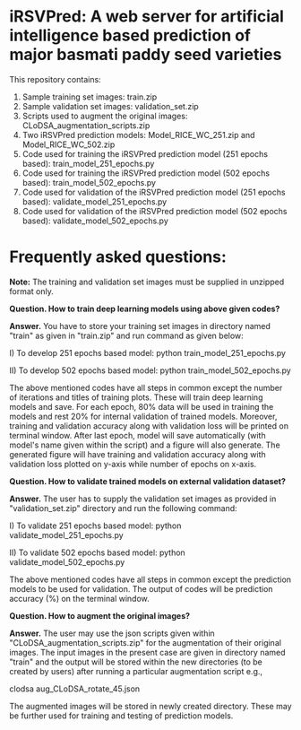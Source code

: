 # iRSVPred: A web server for artificial intelligence based prediction of major basmati paddy seed varieties

This repository contains:
1. Sample training set images: train.zip
2. Sample validation set images: validation_set.zip
3. Scripts used to augment the original images: CLoDSA_augmentation_scripts.zip
4. Two iRSVPred prediction models: Model_RICE_WC_251.zip and Model_RICE_WC_502.zip
5. Code used for training the iRSVPred prediction model (251 epochs based): train_model_251_epochs.py
6. Code used for training the iRSVPred prediction model (502 epochs based): train_model_502_epochs.py
7. Code used for validation of the iRSVPred prediction model (251 epochs based): validate_model_251_epochs.py
8. Code used for validation of the iRSVPred prediction model (502 epochs based): validate_model_502_epochs.py

# Frequently asked questions:

**Note:** The training and validation set images must be supplied in unzipped format only. 

**Question. How to train deep learning models using above given codes?**

**Answer.** You have to store your training set images in directory named "train" as given in "train.zip" and run command as given below:

I) To develop 251 epochs based model:
python train_model_251_epochs.py

II) To develop 502 epochs based model:
python train_model_502_epochs.py

The above mentioned codes have all steps in common except the number of iterations and titles of training plots. These will train deep learning models and save. For each epoch, 80% data will be used in training the models and rest 20% for internal validation of trained models. Moreover, training and validation accuracy along with validation loss will be printed on terminal window. After last epoch, model will save automatically (with model's name given within the script) and a figure will also generate. The generated figure will have training and validation accuracy along with validation loss plotted on y-axis while number of epochs on x-axis. 

**Question. How to validate trained models on external validation dataset?**

**Answer.** The user has to supply the validation set images as provided in "validation_set.zip" directory and run the following command:

I) To validate 251 epochs based model:
python validate_model_251_epochs.py

II) To validate 502 epochs based model:
python validate_model_502_epochs.py

The above mentioned codes have all steps in common except the prediction models to be used for validation. The output of codes will be prediction accuracy (%) on the terminal window.


**Question. How to augment the original images?**

**Answer.** The user may use the json scripts given within "CLoDSA_augmentation_scripts.zip" for the augmentation of their original images. The input images in the present case are given in directory named "train" and the output will be stored within the new directories (to be created by users) after running a particular augmentation script e.g.,

clodsa aug_CLoDSA_rotate_45.json

The augmented images will be stored in newly created directory. These may be further used for training and testing of prediction models. 



